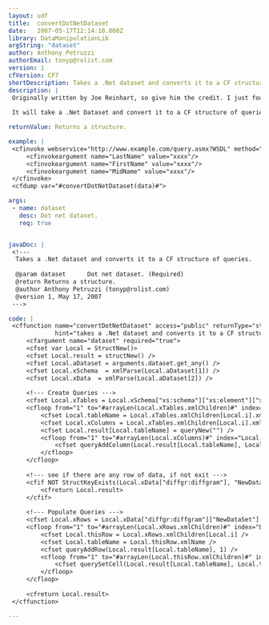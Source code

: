 ```yaml
---
layout: udf
title:  convertDotNetDataset
date:   2007-05-17T12:14:18.000Z
library: DataManipulationLib
argString: "dataset"
author: Anthony Petruzzi
authorEmail: tonyp@rolist.com
version: 1
cfVersion: CF7
shortDescription: Takes a .Net dataset and converts it to a CF structure of queries.
description: |
 Originally written by Joe Reinhart, so give him the credit. I just found this function useful and fixed a bug so it could be submitted.
 
 It will take a .Net Dataset and convert it to a CF structure of queries.

returnValue: Returns a structure.

example: |
 <cfinvoke webservice="http://www.example.com/query.asmx?WSDL" method="NameSearch" returnvariable="data">
     <cfinvokeargument name="LastName" value="xxxx"/>
     <cfinvokeargument name="FirstName" value="xxxx"/>
     <cfinvokeargument name="MidName" value="xxxx"/>
 </cfinvoke>
 <cfdump var="#convertDotNetDataset(data)#">

args:
 - name: dataset
   desc: Dot net dataset.
   req: true


javaDoc: |
 <!---
  Takes a .Net dataset and converts it to a CF structure of queries.
  
  @param dataset      Dot net dataset. (Required)
  @return Returns a structure. 
  @author Anthony Petruzzi (tonyp@rolist.com) 
  @version 1, May 17, 2007 
 --->

code: |
 <cffunction name="convertDotNetDataset" access="public" returnType="struct" output="false"
             hint="takes a .Net dataset and converts it to a CF structure of queries">
     <cfargument name="dataset" required="true">
     <cfset var Local = StructNew()>
     <cfset Local.result = structNew() />
     <cfset Local.aDataset = arguments.dataset.get_any() />
     <cfset Local.xSchema  = xmlParse(Local.aDataset[1]) />
     <cfset Local.xData  = xmlParse(Local.aDataset[2]) />
 
     <!--- Create Queries --->
     <cfset Local.xTables = Local.xSchema["xs:schema"]["xs:element"]["xs:complexType"]["xs:choice"] />
     <cfloop from="1" to="#arrayLen(Local.xTables.xmlChildren)#" index="Local.i">
         <cfset Local.tableName = Local.xTables.xmlChildren[Local.i].xmlAttributes.name />
         <cfset Local.xColumns = Local.xTables.xmlChildren[Local.i].xmlChildren[1].xmlChildren[1].xmlChildren/>
         <cfset Local.result[Local.tableName] = queryNew("") />
         <cfloop from="1" to="#arrayLen(Local.xColumns)#" index="Local.j">
             <cfset queryAddColumn(Local.result[Local.tableName], Local.xColumns[Local.j].xmlAttributes.name, arrayNew(1)) />
         </cfloop>
     </cfloop>
 
     <!--- see if there are any row of data, if not exit --->
     <cfif NOT StructKeyExists(Local.xData["diffgr:diffgram"], "NewDataSet")>
         <cfreturn Local.result>
     </cfif>
 
     <!--- Populate Queries --->
     <cfset Local.xRows = Local.xData["diffgr:diffgram"]["NewDataSet"] />
     <cfloop from="1" to="#arrayLen(Local.xRows.xmlChildren)#" index="Local.i">
         <cfset Local.thisRow = Local.xRows.xmlChildren[Local.i] />
         <cfset Local.tableName = Local.thisRow.xmlName />
         <cfset queryAddRow(Local.result[Local.tableName], 1) />
         <cfloop from="1" to="#arrayLen(Local.thisRow.xmlChildren)#" index="Local.j">
             <cfset querySetCell(Local.result[Local.tableName], Local.thisRow.xmlChildren[Local.j].xmlName, Local.thisRow.xmlChildren[Local.j].xmlText, Local.result[Local.tableName].recordCount) />
         </cfloop>
     </cfloop>
 
     <cfreturn Local.result>
 </cffunction>

---
```


